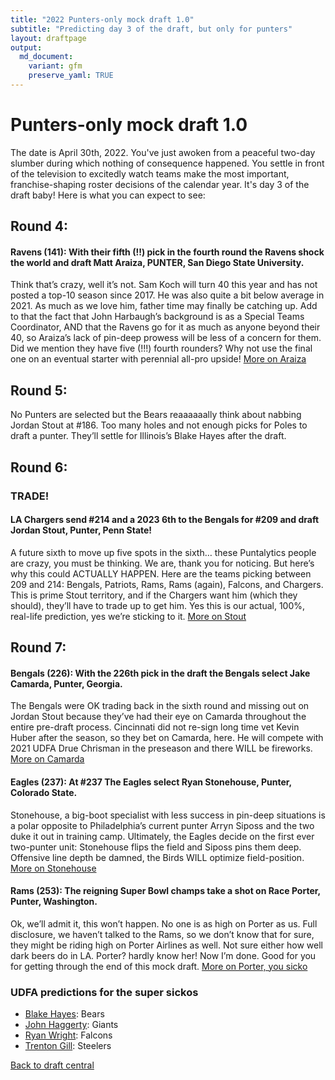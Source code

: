 ```yaml
---
title: "2022 Punters-only mock draft 1.0"
subtitle: "Predicting day 3 of the draft, but only for punters"
layout: draftpage
output:
  md_document:
    variant: gfm
    preserve_yaml: TRUE
---
```

# Punters-only mock draft 1.0
The date is April 30th, 2022. You've just awoken from a peaceful two-day slumber during which nothing of consequence happened. You settle in front of the television to excitedly watch teams make the most important, franchise-shaping roster decisions of the calendar year. It's day 3 of the draft baby! Here is what you can expect to see:

## Round 4:

#### Ravens (141): With their fifth (!!) pick in the fourth round the Ravens shock the world and draft Matt Araiza, PUNTER, San Diego State University. 

Think that’s crazy, well it’s not. Sam Koch will turn 40 this year and has not posted a top-10 season since 2017. He was also quite a bit below average in 2021. As much as we love him, father time may finally be catching up. Add to that the fact that John Harbaugh’s background is as a Special Teams Coordinator, AND that the Ravens go for it as much as anyone beyond their 40, so Araiza’s lack of pin-deep prowess will be less of a concern for them. Did we mention they have five (!!!) fourth rounders? Why not use the final one on an eventual starter with perennial all-pro upside! [More on Araiza](/draft_central/bigboard.html#matt-araiza)

## Round 5:
No Punters are selected but the Bears reaaaaaally think about nabbing Jordan Stout at #186. Too many holes and not enough picks for Poles to draft a punter. They’ll settle for Illinois’s Blake Hayes after the draft.

## Round 6:

### TRADE!
#### LA Chargers send #214 and a 2023 6th to the Bengals for #209 and draft Jordan Stout, Punter, Penn State! 

A future sixth to move up five spots in the sixth… these Puntalytics people are crazy, you must be thinking. We are, thank you for noticing. But here’s why this could ACTUALLY HAPPEN. Here are the teams picking between 209 and 214: Bengals, Patriots, Rams, Rams (again), Falcons, and Chargers. This is prime Stout territory, and if the Chargers want him (which they should), they’ll have to trade up to get him. Yes this is our actual, 100%, real-life prediction, yes we’re sticking to it. [More on Stout](/draft_central/bigboard.html#jordan-stout)

## Round 7:

#### Bengals (226): With the 226th pick in the draft the Bengals select **Jake Camarda**, Punter, Georgia. 

The Bengals were OK trading back in the sixth round and missing out on Jordan Stout because they’ve had their eye on Camarda throughout the entire pre-draft process. Cincinnati did not re-sign long time vet Kevin Huber after the season, so they bet on Camarda, here. He will compete with 2021 UDFA Drue Chrisman in the preseason and there WILL be fireworks. [More on Camarda](/draft_central/bigboard.html#jake-camarda)

#### Eagles (237): At #237 The Eagles select Ryan Stonehouse, Punter, Colorado State. 

Stonehouse, a big-boot specialist with less success in pin-deep situations is a polar opposite to Philadelphia’s current punter Arryn Siposs and the two duke it out in training camp. Ultimately, the Eagles decide on the first ever two-punter unit: Stonehouse flips the field and Siposs pins them deep. Offensive line depth be damned, the Birds WILL optimize field-position. [More on Stonehouse](/draft_central/bigboard.html#ryan-stonehouse)

#### Rams (253): The reigning Super Bowl champs take a shot on Race Porter, Punter, Washington. 

Ok, we’ll admit it, this won’t happen. No one is as high on Porter as us. Full disclosure, we haven’t talked to the Rams, so we don’t know that for sure, they might be riding high on Porter Airlines as well. Not sure either how well dark beers do in LA. Porter? hardly know her! Now I’m done. Good for you for getting through the end of this mock draft. [More on Porter, you sicko](/draft_central/bigboard.html#race-porter)

### UDFA predictions for the super sickos
- [Blake Hayes](/draft_central/bigboard.html#blake-hayes): Bears
- [John Haggerty](/draft_central/bigboard.html#john-haggerty): Giants
- [Ryan Wright](/draft_central/bigboard.html#ryan-wright): Falcons
- [Trenton Gill](/draft_central/bigboard.html#trenton-gill): Steelers

[Back to draft central](/draft_central.html)
